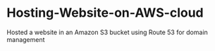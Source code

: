 # Hosting-Website-on-AWS-cloud
Hosted a website in an Amazon S3 bucket using Route 53 for domain management
